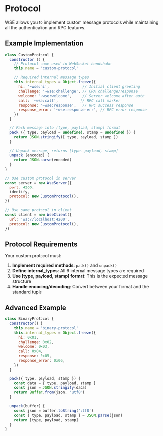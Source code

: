 # Protocol

WSE allows you to implement custom message protocols while maintaining all the authentication and RPC features.

## Example Implementation

```javascript
class CustomProtocol {
  constructor () {
    // Protocol name used in WebSocket handshake
    this.name = 'custom-protocol'

    // Required internal message types
    this.internal_types = Object.freeze({
      hi: '~wse:hi',               // Initial client greeting
      challenge: '~wse:challenge', // CRA challenge/response
      welcome: '~wse:welcome',     // Server welcome after auth
      call: '~wse:call',          // RPC call marker
      response: '~wse:response',   // RPC success response
      response_error: '~wse:response-err', // RPC error response
    })
  }

  // Pack message into [type, payload, stamp] format
  pack ({ type, payload = undefined, stamp = undefined }) {
    return JSON.stringify([ type, payload, stamp ])
  }

  // Unpack message, returns [type, payload, stamp]
  unpack (encoded) {
    return JSON.parse(encoded)
  }
}

// Use custom protocol in server
const server = new WseServer({
  port: 4200,
  identify,
  protocol: new CustomProtocol(),
})

// Use same protocol in client
const client = new WseClient({
  url: 'ws://localhost:4200',
  protocol: new CustomProtocol(),
})
```

## Protocol Requirements

Your custom protocol must:

1. **Implement required methods**: `pack()` and `unpack()`
2. **Define internal_types**: All 6 internal message types are required
3. **Use [type, payload, stamp] format**: This is the expected message structure
4. **Handle encoding/decoding**: Convert between your format and the standard tuple

## Advanced Example

```javascript
class BinaryProtocol {
  constructor() {
    this.name = 'binary-protocol'
    this.internal_types = Object.freeze({
      hi: 0x01,
      challenge: 0x02,
      welcome: 0x03,
      call: 0x04,
      response: 0x05,
      response_error: 0x06,
    })
  }

  pack({ type, payload, stamp }) {
    const data = { type, payload, stamp }
    const json = JSON.stringify(data)
    return Buffer.from(json, 'utf8')
  }

  unpack(buffer) {
    const json = buffer.toString('utf8')
    const { type, payload, stamp } = JSON.parse(json)
    return [type, payload, stamp]
  }
}
``` 

